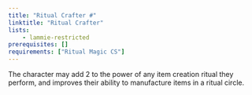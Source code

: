 ```yaml
---
title: "Ritual Crafter #"
linktitle: "Ritual Crafter"
lists:
    - lammie-restricted
prerequisites: []
requirements: ["Ritual Magic CS"]
---
```

The character may add 2 to the power of any item creation ritual they perform, and improves their ability to manufacture items in a ritual circle.